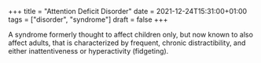 +++
title = "Attention Deficit Disorder"
date = 2021-12-24T15:31:00+01:00
tags = ["disorder", "syndrome"]
draft = false
+++

A syndrome formerly thought to affect children only, but now known to also affect adults, that is characterized by frequent, chronic distractibility, and either inattentiveness or hyperactivity (fidgeting).
